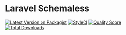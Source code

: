 # Laravel Schemaless

[![Latest Version on Packagist](https://img.shields.io/packagist/v/prismx/laravel-dynamic-pages.svg?style=flat-square)](https://packagist.org/packages/prismx/laravel-dynamic-pages)
[![StyleCI](https://github.styleci.io/repos/231604525/shield?branch=master)](https://github.styleci.io/repos/231604525)
[![Quality Score](https://img.shields.io/scrutinizer/g/prism-x/laravel-dynamic-pages.svg?style=flat-square)](https://scrutinizer-ci.com/g/prism-x/laravel-dynamic-pages)
[![Total Downloads](https://img.shields.io/packagist/dt/prismx/laravel-dynamic-pages.svg?style=flat-square)](https://packagist.org/packages/prismx/laravel-dynamic-pages)
